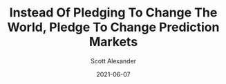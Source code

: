 ---
layout: podcast
title: "Instead Of Pledging To Change The World, Pledge To Change Prediction Markets"
author: Scott Alexander
description: https://astralcodexten.substack.com/p/instead-of-pledging-to-change-the
date: 2021-06-07
length: 1182112
duration: 295
guid: instead-of-pledging-to-change-the
---